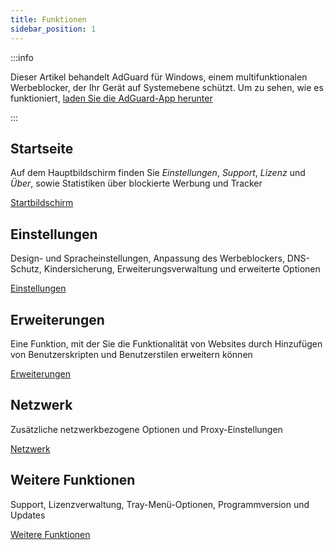 ```yaml
---
title: Funktionen
sidebar_position: 1
---
```


:::info

Dieser Artikel behandelt AdGuard für Windows, einem multifunktionalen Werbeblocker, der Ihr Gerät auf Systemebene schützt. Um zu sehen, wie es funktioniert, [laden Sie die AdGuard-App herunter](https://agrd.io/download-kb-adblock)

:::

## Startseite

Auf dem Hauptbildschirm finden Sie _Einstellungen_, _Support_, _Lizenz_ und _Über_, sowie Statistiken über blockierte Werbung und Tracker

[Startbildschirm](/adguard-for-windows/features/home-screen/)

## Einstellungen

Design- und Spracheinstellungen, Anpassung des Werbeblockers, DNS-Schutz, Kindersicherung, Erweiterungsverwaltung und erweiterte Optionen

[Einstellungen](/adguard-for-windows/features/settings/)

## Erweiterungen

Eine Funktion, mit der Sie die Funktionalität von Websites durch Hinzufügen von Benutzerskripten und Benutzerstilen erweitern können

[Erweiterungen](/adguard-for-windows/features/extensions/)

## Netzwerk

Zusätzliche netzwerkbezogene Optionen und Proxy-Einstellungen

[Netzwerk](/adguard-for-windows/features/network/)

## Weitere Funktionen

Support, Lizenzverwaltung, Tray-Menü-Optionen, Programmversion und Updates

[Weitere Funktionen](/adguard-for-windows/features/others/)
